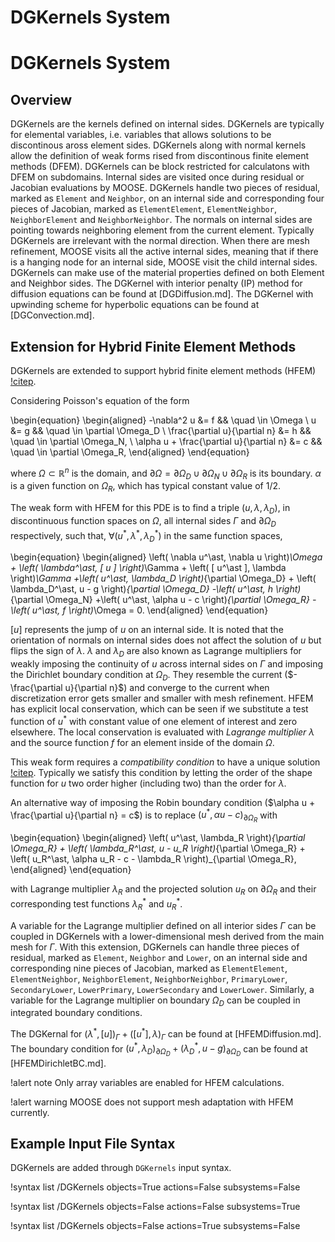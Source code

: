 # DGKernels System

# DGKernels System

## Overview

DGKernels are the kernels defined on internal sides.
DGKernels are typically for elemental variables, i.e. variables that allows solutions to be discontinous aross element sides.
DGKernels along with normal kernels allow the definition of weak forms rised from discontinous finite element methods (DFEM).
DGKernels can be block restricted for calculatons with DFEM on subdomains.
Internal sides are visited once during residual or Jacobian evaluations by MOOSE.
DGKernels handle two pieces of residual, marked as `Element` and `Neighbor`, on an internal side and corresponding four pieces of Jacobian, marked as `ElementElement`, `ElementNeighbor`, `NeighborElement` and `NeighborNeighbor`.
The normals on internal sides are pointing towards neighboring element from the current element.
Typically DGKernels are irrelevant with the normal direction.
When there are mesh refinement, MOOSE visits all the active internal sides, meaning that if there is a hanging node for an internal side, MOOSE visit the child internal sides.
DGKernels can make use of the material properties defined on both Element and Neighbor sides.
The DGKernel with interior penalty (IP) method for diffusion equations can be found at [DGDiffusion.md].
The DGKernel with upwinding scheme for hyperbolic equations can be found at [DGConvection.md].

## Extension for Hybrid Finite Element Methods

DGKernels are extended to support hybrid finite element methods (HFEM) [!citep](RT-HFEM).

Considering Poisson's equation of the form

\begin{equation}
\begin{aligned}
  -\nabla^2 u &= f && \quad \in \Omega \\
  u &= g && \quad \in \partial \Omega_D \\
  \frac{\partial u}{\partial n} &= h && \quad \in \partial \Omega_N, \\
  \alpha u + \frac{\partial u}{\partial n} &= c && \quad \in \partial \Omega_R,
\end{aligned}
\end{equation}

where $\Omega \subset \mathbb{R}^n$ is the domain, and $\partial
\Omega = \partial \Omega_D \cup \partial \Omega_N \cup \partial \Omega_R$ is its boundary.
$\alpha$ is a given function on $\Omega_R$, which has typical constant value of $1/2$.

The weak form with HFEM for this PDE is to find a triple $(u, \lambda, \lambda_D)$, in discontinuous function spaces on $\Omega$, all internal sides $\Gamma$ and $\partial \Omega_D$ respectively, such that, $\forall (u^\ast, \lambda^\ast, \lambda^\ast_D)$ in the same function spaces,

\begin{equation}
\begin{aligned}
 \left( \nabla u^\ast, \nabla u \right)_\Omega + \left( \lambda^\ast, [ u ] \right)_\Gamma + \left( [ u^\ast ], \lambda \right)_\Gamma
 +\left( u^\ast, \lambda_D \right)_{\partial \Omega_D} + \left( \lambda_D^\ast, u - g \right)_{\partial \Omega_D}
 -\left( u^\ast, h \right)_{\partial \Omega_N}
 +\left( u^\ast, \alpha u - c \right)_{\partial \Omega_R}
 -\left( u^\ast, f \right)_\Omega = 0.
\end{aligned}
\end{equation}

$[u]$ represents the jump of $u$ on an internal side.
It is noted that the orientation of normals on internal sides does not affect the solution of $u$ but flips the sign of $\lambda$.
$\lambda$ and $\lambda_D$ are also known as Lagrange multipliers for weakly imposing the continuity of $u$ across internal sides on $\Gamma$ and imposing the Dirichlet boundary condition at $\Omega_D$.
They resemble the current ($-\frac{\partial u}{\partial n}$) and converge to the current when discretization error gets smaller and smaller with mesh refinement.
HFEM has explicit local conservation, which can be seen if we substitute a test function of $u^\ast$ with constant value of one element of interest and zero elsewhere.
The local conservation is evaluated with *Lagrange multiplier* $\lambda$ and the source function $f$ for an element inside of the domain $\Omega$.

This weak form requires a *compatibility condition* to have a unique solution [!citep](RT-HFEM).
Typically we satisfy this condition by letting the order of the shape function for $u$ two order higher (including two) than the order for $\lambda$.

An alternative way of imposing the Robin boundary condition ($\alpha u + \frac{\partial u}{\partial n} = c$) is to replace $\left( u^\ast, \alpha u - c \right)_{\partial \Omega_R}$ with

\begin{equation}
\begin{aligned}
\left( u^\ast, \lambda_R \right)_{\partial \Omega_R} + \left( \lambda_R^\ast, u - u_R \right)_{\partial \Omega_R} + \left( u_R^\ast, \alpha u_R - c - \lambda_R \right)_{\partial \Omega_R},
\end{aligned}
\end{equation}

with Lagrange multiplier $\lambda_R$ and the projected solution $u_R$ on $\partial \Omega_R$ and their corresponding test functions $\lambda_R^\ast$ and $u_R^\ast$.

A variable for the Lagrange multiplier defined on all interior sides $\Gamma$ can be coupled in DGKernels with a lower-dimensional mesh derived from the main mesh for $\Gamma$.
With this extension, DGKernels can handle three pieces of residual, marked as `Element`, `Neighbor` and `Lower`, on an internal side and corresponding nine pieces of Jacobian, marked as `ElementElement`, `ElementNeighbor`, `NeighborElement`, `NeighborNeighbor`, `PrimaryLower`, `SecondaryLower`, `LowerPrimary`, `LowerSecondary` and `LowerLower`.
Similarly, a variable for the Lagrange multiplier on boundary $\Omega_D$ can be coupled in integrated boundary conditions.

The DGKernal for $\left( \lambda^\ast, [ u ] \right)_\Gamma + \left( [ u^\ast ], \lambda \right)_\Gamma$ can be found at [HFEMDiffusion.md].
The boundary condition for $\left( u^\ast, \lambda_D \right)_{\partial \Omega_D} + \left( \lambda_D^\ast, u - g \right)_{\partial \Omega_D}$ can be found at [HFEMDirichletBC.md].

!alert note
Only array variables are enabled for HFEM calculations.

!alert warning
MOOSE does not support mesh adaptation with HFEM currently.

## Example Input File Syntax

DGKernels are added through `DGKernels` input syntax.

!syntax list /DGKernels objects=True actions=False subsystems=False

!syntax list /DGKernels objects=False actions=False subsystems=True

!syntax list /DGKernels objects=False actions=True subsystems=False
